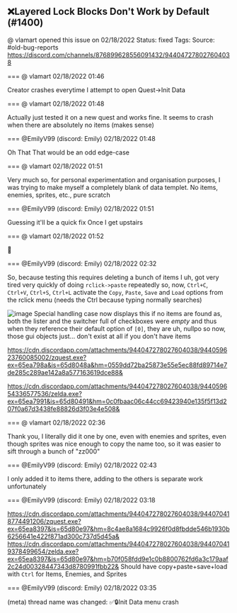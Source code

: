 ## ❌Layered Lock Blocks Don't Work by Default (#1400)
@ vlamart opened this issue on 02/18/2022
Status: fixed
Tags: 
Source: #old-bug-reports https://discord.com/channels/876899628556091432/944047278027604038


=== @ vlamart 02/18/2022 01:46

Creator crashes everytime I attempt to open Quest->Init Data

=== @ vlamart 02/18/2022 01:48

Actually just tested it on a new quest and works fine. It seems to crash when there are absolutely no items (makes sense)

=== @EmilyV99 (discord: Emily) 02/18/2022 01:48

Oh
That
That would be an odd edge-case

=== @ vlamart 02/18/2022 01:51

Very much so, for personal experimentation and organisation purposes, I was trying to make myself a completely blank of data templet. No items, enemies, sprites, etc., pure scratch

=== @EmilyV99 (discord: Emily) 02/18/2022 01:51

Guessing it'll be a quick fix
Once I get upstairs

=== @ vlamart 02/18/2022 01:52

🎉

=== @EmilyV99 (discord: Emily) 02/18/2022 02:32

So, because testing this requires deleting a bunch of items
I uh, got very tired very quickly of doing `rclick->paste` repeatedly
so, now, `Ctrl+C`, `Ctrl+V`, `Ctrl+S`, `Ctrl+L` activate the `Copy`, `Paste`, `Save` and `Load` options from the rclick menu
(needs the Ctrl because typing normally searches)

![image](https://cdn.discordapp.com/attachments/944047278027604038/944059193512587304/unknown.png?ex=65ea7923&is=65d80423&hm=c32fea29dc44f1785abadeb2341402bcb9a64a58ede84dafe09322d22bfb718f&)
Special handling case now displays this if no items are found
as, both the lister and the switcher full of checkboxes were *empty*
and thus when they reference their default option of `[0]`, they are uh, nullpo
so now, those gui objects just... don't exist at all if you don't have items

https://cdn.discordapp.com/attachments/944047278027604038/944059623760085002/zquest.exe?ex=65ea798a&is=65d8048a&hm=0559dd72ba25873e55e5ec88fd89714e7de285c289ae142a8a577163619dce88&

https://cdn.discordapp.com/attachments/944047278027604038/944059654336577536/zelda.exe?ex=65ea7991&is=65d80491&hm=0c0fbaac06c44cc69423940e135f5f13d207f0a67d3438fe88826d3f03e4e508&

=== @ vlamart 02/18/2022 02:36

Thank you, I literally did it one by one, even with enemies and sprites, even though sprites was nice enough to copy the name too, so it was easier to sift through a bunch of "zz000"

=== @EmilyV99 (discord: Emily) 02/18/2022 02:43

I only added it to items there, adding to the others is separate work unfortunately

=== @EmilyV99 (discord: Emily) 02/18/2022 03:18


https://cdn.discordapp.com/attachments/944047278027604038/944070418774491206/zquest.exe?ex=65ea8397&is=65d80e97&hm=8c4ae8a1684c9926f0d8fbdde546b1930b6256641e422f871ad300c737d5d45a&
https://cdn.discordapp.com/attachments/944047278027604038/944070419378499654/zelda.exe?ex=65ea8397&is=65d80e97&hm=b70f058fdd9e1c0b8800762fd6a3c179aaf2c24d00328447343d8780991fbb22&
Should have copy+paste+save+load with `Ctrl` for Items, Enemies, and Sprites

=== @EmilyV99 (discord: Emily) 02/18/2022 03:35

(meta) thread name was changed: ✅🔒Init Data menu crash
